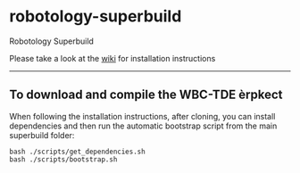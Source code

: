 robotology-superbuild
=====================

Robotology Superbuild

Please take a look at the [wiki](https://github.com/robotology-playground/robotology-superbuild/wiki/robotology-superbuild-handbook#installation) for installation instructions

_________________________________________________
To download and compile the WBC-TDE èrpkect
-----------------------------------
When following the installation instructions, after cloning, you can install dependencies and then run the automatic bootstrap script from the main superbuild folder:

```
bash ./scripts/get_dependencies.sh
bash ./scripts/bootstrap.sh
```
